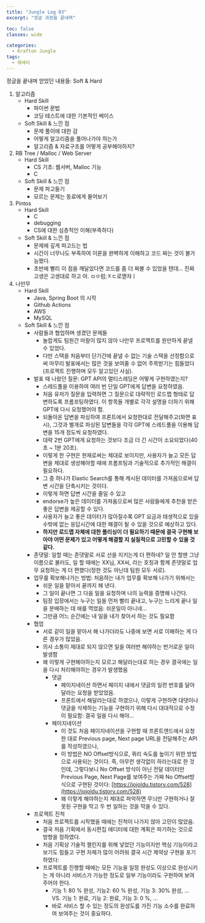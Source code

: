 ```yaml
---
title: "Jungle Log 03"
excerpt: "정글 과정을 끝내며"

toc: false
classes: wide

categories:
  - Krafton Jungle
tags:
  - 에세이
---
```

정글을 끝내며 얻었던 내용들: Soft & Hard

1. 알고리즘
    - Hard Skill
        - 파이썬 문법
        - 코딩 테스트에 대한 기본적인 베이스
    - Soft Skill & 느낀 점
        - 문제 풀이에 대한 감
        - 어떻게 알고리즘을 풀어나가야 하는가
        - 알고리즘 & 자료구조를 어떻게 공부해야하지?
2. RB Tree / Malloc / Web Server
    - Hard Skill
        - CS 기초: 웹서버, Malloc 기능
        - C
    - Soft Skill & 느낀 점
        - 문제 파고들기
        - 모르는 문제는 동료에게 물어보기
3. Pintos
    - Hard Skill
        - C
        - debugging
        - CS에 대한 심층적인 이해(부족하다)
    - Soft Skill & 느낀 점
        - 문제에 깊게 파고드는 법
        - 시간이 너무나도 부족하여 이론을 완벽하게 이해하고 코드 짜는 것이 불가능했다.
        - 초반에 빨리 이 점을 깨달았다면 코드를 좀 더 짜볼 수 있었을 텐데… 진짜 고생은 고생대로 하고 아. ㅁㅇ럼;ㅈㄷ로맫쟈ㅣ
4. 나만무
    - Hard Skill
        - Java, Spring Boot 의 시작
        - Github Actions
        - AWS
        - MySQL
    - Soft Skill & 느낀 점
        - 사람들과 협업하며 생겼던 문제들
            - 놀랍게도 팀원간 마찰이 많지 않아 나만무 프로젝트를 원만하게 끝낼 수 있었다.
            - 다만 스택을 처음부터 단기간에 끝낼 수 없는 기술 스택을 선정함으로써 마무리 발표에서는 많은 것을 보여줄 수 없어 주목받기는 힘들었다(프로젝트 진행하며 모두 알고있던 사실).
        - 발표 때 나왔던 질문: GPT API의 멀티스레딩은 어떻게 구현하였는지?
            - 스레드풀을 이용하여 여러 번 단일 GPT에게 답변을 요청하였음.
            - 처음 유저가 질문을 입력하면 그 질문으로 대략적인 로드맵 형태로 답변하도록 프롬프팅하였다. 이 항목들 개별로 각각 설명을 더하기 위해 GPT에 다시 요청했어야 함.
            - 되돌아온 답변을 파싱하여 프론트에서 요청한대로 전달해주고(화면 표시), 그것과 별개로 파싱된 답변들을 각각 GPT에 스레드풀을 이용해 답변을 15개 정도씩 요청하였다.
            - 대략 2번 GPT에게 요청하는 것보다 조금 더 긴 시간이 소요되었다(40 초 ~ 1분 20초).
            - 이렇게 한 구현은 현재로써는 제대로 보이지만, 사용자가 늘고 모든 답변을 제대로 생성해야할 때에 프롬프팅과 기술적으로 추가적인 해결이 필요하다.
            - 그 중 하나가 Elastic Search를 통해 캐시된 데이터를 가져옴으로써 답변 시간을 단축시키는 것이다.
            - 이렇게 하면 답변 시간을 줄일 수 있고
            - endorse가 높은 데이터를 가져옴으로써 많은 사람들에게 추천을 받은 좋은 답변을 제공할 수 있다.
            - 사용자가 늘고 좋은 데이터가 많아질수록 GPT 요금과 태생적으로 있을 수밖에 없는 응답시간에 대한 해결이 될 수 있을 것으로 예상하고 있다.
            - **하지만 로드맵 자체에 대한 폴리싱이 더 필요하기 때문에 결국 구현해 보아야 어떤 문제가 있고 어떻게 해결할 지 실질적으로 고민할 수 있을 것 같다.**
        - 존댓말: 일할 때는 존댓말로 서로 선을 지키는게 더 편하네? 일 안 할땐 그냥 이름으로 불러도, 일 할 때에는 XX님, XX씨, 라는 호칭과 함께 존댓말로 업무 요청하는 게 더 편했다(정한 것도 아닌데 팀원 모두 서로).
        - 업무를 확보해나가는 방법: 처음하는 내가 업무를 확보해 나가기 위해서는
            - 쉬운 일을 맡아서 끝까지 해 낸다.
            - 그 일이 끝나면 그 다음 일을 요청하며 나의 능력을 증명해 나간다.
            - 팀장 입장에서는 누구는 일을 먼저 빨리 끝내고, 누구는 느리게 끝나 일을 분배하는 데 애를 먹었음: 쉬운일이 아니네…
            - 그만큼 어느 순간에는 내 일을 내가 찾아서 하는 것도 필요함
        - 협업
            - 서로 같이 일을 맡아서 해 나가더라도 나중에 보면 서로 이해하는 게 다른 경우가 많았음.
            - 의사 소통이 제대로 되지 않으면 일을 여러번 해야하는 번거로운 일이 발생함
            - 왜 이렇게 구현해야하는지 모르고 해달라는대로 하는 경우 결국에는 일을 다시 처리해야하는 경우가 발생했음
                - 댓글
                    - 페이지네이션 하면서 페이지 내에서 댓글의 일련 번호를 달아달라는 요청을 받았었음.
                    - 프론트에서 해달라는대로 하였으나, 이렇게 구현하면 대댓이나 댓글을 삭제하는 기능을 구현하기 위해 다시 대대적으로 수정이 필요함: 결국 일을 다시 해야…
                - 페이지네이션
                    - 이 것도 처음 페이지네이션을 구현할 때 프론트엔드에서 요청한 대로 Previous page, Next page URL을 전달해주는 API를 작성하였으나,
                    - 이 방법은 NO Offset방식으로, 쿼리 속도를 높이기 위한 방법으로 사용되는 것이다. 즉, 아무런 생각없이 하라는대로 한 것인데, 그렇다보니 No Offset 방식이 아닌 전달 데이터만 Previous Page, Next Page를 보여주는 가짜 No Offset방식으로 구현된 것이다: [https://jojoldu.tistory.com/528](https://jojoldu.tistory.com/528)
                    - 왜 이렇게 해야하는지 제대로 파악하면 무늬만 구현하거나 잘못된 구현을 막고 두 번 일하는 것을 막을 수 있다.
        - 프로젝트 진척
            - 처음 프로젝트를 시작했을 때에는 진척이 나가지 않아 고민이 많았음.
            - 결국 처음 기획에서 동시편집 에디터에 대한 계획은 파기하는 것으로 방향을 정하였다.
            - 처음 기획상 기술적 챌린지를 위해 넣었던 기능이지만 핵심 기능이라고 보기도 힘들고 구현 자체가 많이 어려워 결국 시간 제약상 구현을 포기하였다:
            - 프로젝트를 진행할 때에는 모든 기능을 일정 완성도 이상으로 완성시키는 게 아니라 서비스가 가능한 정도로 일부 기능이라도 구현하여 보여주어야 한다.
                - 기능 1: 80 % 완성, 기능2: 60 % 완성, 기능 3: 30% 완성, … VS. 기능 1: 완료, 기능 2: 완료, 기능 3: 0 %, …
                - 바로 서비스 할 수 있는 정도의 완성도를 가진 기능 소수를 완료하여 보여주는 것이 중요하다.
